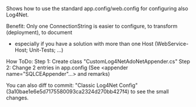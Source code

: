 Shows how to use the standard app.config/web.config for configuring also Log4Net.

Benefit:
Only one ConnectionString is easier to configure, to transform (deployment), to document 
- especially if you have a solution with more than one Host (WebService-Host; Unit-Tests; ...)

How ToDo:
Step 1: Create class "CustomLog4NetAdoNetAppender.cs"
Step 2: Change 2 entries in app.config (See <appender name="SQLCEAppender"...> and remarks)
 
You can also diff to commit: "Classic Log4Net Config" (3a10bae1e6e5d7175580093ca2324d270bb427f4) to see the small changes.
